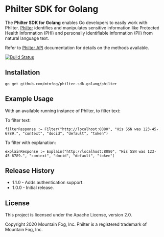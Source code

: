# Philter SDK for Golang

The **Philter SDK for Golang** enables Go developers to easily work with Philter. [Philter](https://www.mtnfog.com/products/philter/) identifies and manipulates sensitive information like Protected Health Information (PHI) and personally identifiable information (PII) from natural language text.

Refer to [Philter API](https://philter.mtnfog.com/api/) documentation for details on the methods available.

[![Build Status](https://travis-ci.org/mtnfog/philter-sdk-golang.svg?branch=master)](https://travis-ci.org/mtnfog/philter-sdk-golang)

## Installation

`go get github.com/mtnfog/philter-sdk-golang/philter`

## Example Usage

With an available running instance of Philter, to filter text:

To filter text:

```
filterResponse := Filter("http://localhost:8080", "His SSN was 123-45-6789.", "context", "docid", "default", "token")
```

To filter with explanation:

```
explainResponse := Explain("http://localhost:8080", "His SSN was 123-45-6789.", "context", "docid", "default", "token")
```

## Release History

* 1.1.0 - Adds authentication support.
* 1.0.0 - Initial release.

## License

This project is licensed under the Apache License, version 2.0.

Copyright 2020 Mountain Fog, Inc.
Philter is a registered trademark of Mountain Fog, Inc.
